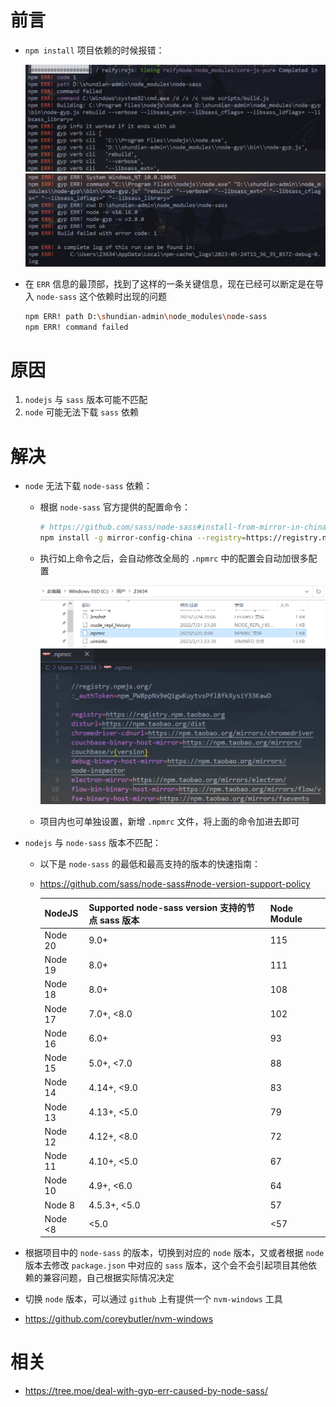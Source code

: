 # 前言

- `npm install` 项目依赖的时候报错：

  <img src="assets/image-20230524234851521.png" alt="image-20230524234851521" style="zoom:80%;" />

  <img src="assets/image-20230524234923323.png" alt="image-20230524234923323" style="zoom:80%;" />

- 在 `ERR` 信息的最顶部，找到了这样的一条关键信息，现在已经可以断定是在导入 `node-sass` 这个依赖时出现的问题

  ```bash
  npm ERR! path D:\shundian-admin\node_modules\node-sass
  npm ERR! command failed
  ```





# 原因

1. `nodejs` 与 `sass` 版本可能不匹配
2. `node` 可能无法下载 `sass` 依赖





# 解决

- `node` 无法下载 `node-sass` 依赖：

  - 根据 `node-sass` 官方提供的配置命令：

    ```bash
    # https://github.com/sass/node-sass#install-from-mirror-in-china
    npm install -g mirror-config-china --registry=https://registry.npmmirror.com
    ```

  - 执行如上命令之后，会自动修改全局的 `.npmrc` 中的配置会自动加很多配置

    <img src="assets/image-20230525000808357.png" alt="image-20230525000808357" style="zoom:80%;" />

    <img src="assets/image-20230525012858800.png" alt="image-20230525012858800" style="zoom:80%;" />

  - 项目内也可单独设置，新增 `.npmrc` 文件，将上面的命令加进去即可

- `nodejs` 与 `node-sass` 版本不匹配：

  - 以下是 `node-sass` 的最低和最高支持的版本的快速指南：

  - https://github.com/sass/node-sass#node-version-support-policy

    | NodeJS  | Supported node-sass version 支持的节点 sass 版本 | Node Module |
    | ------- | ------------------------------------------------ | ----------- |
    | Node 20 | 9.0+                                             | 115         |
    | Node 19 | 8.0+                                             | 111         |
    | Node 18 | 8.0+                                             | 108         |
    | Node 17 | 7.0+, <8.0                                       | 102         |
    | Node 16 | 6.0+                                             | 93          |
    | Node 15 | 5.0+, <7.0                                       | 88          |
    | Node 14 | 4.14+, <9.0                                      | 83          |
    | Node 13 | 4.13+, <5.0                                      | 79          |
    | Node 12 | 4.12+, <8.0                                      | 72          |
    | Node 11 | 4.10+, <5.0                                      | 67          |
    | Node 10 | 4.9+, <6.0                                       | 64          |
    | Node 8  | 4.5.3+, <5.0                                     | 57          |
    | Node <8 | <5.0                                             | <57         |

- 根据项目中的 `node-sass` 的版本，切换到对应的 `node` 版本，又或者根据 `node` 版本去修改 `package.json` 中对应的 `sass` 版本，这个会不会引起项目其他依赖的兼容问题，自己根据实际情况决定
- 切换 `node` 版本，可以通过 `github` 上有提供一个 `nvm-windows` 工具
- https://github.com/coreybutler/nvm-windows

# 相关

- https://tree.moe/deal-with-gyp-err-caused-by-node-sass/